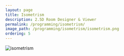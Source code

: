 ```yaml
---
layout: page
title: Isometrism
description: 2.5D Room Designer & Viewer
permalink: /programming/isometrism/
image_path: /programming/isometrism/isometrism.png
ordering: 5
---
```

![isometrism]({{site.url}}/programming/isometrism/isometrism.png)
